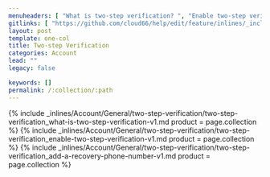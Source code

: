 ```yaml
---
menuheaders: [ "What is two-step verification? ", "Enable two-step verification", "Add a recovery phone number" ]
gitlinks: [ "https://github.com/cloud66/help/edit/feature/inlines/_includes/_inlines/Account/General/two-step-verification/two-step-verification_what-is-two-step-verification-v1.md", "https://github.com/cloud66/help/edit/feature/inlines/_includes/_inlines/Account/General/two-step-verification/two-step-verification_enable-two-step-verification-v1.md", "https://github.com/cloud66/help/edit/feature/inlines/_includes/_inlines/Account/General/two-step-verification/two-step-verification_add-a-recovery-phone-number-v1.md" ]
layout: post
template: one-col
title: Two-step Verification
categories: Account
lead: ""
legacy: false

keywords: []
permalink: /:collection/:path
---
```





<a href="#what-is-two-step-verification"></a>{% include _inlines/Account/General/two-step-verification/two-step-verification_what-is-two-step-verification-v1.md  product = page.collection %}
<a href="#enable-two-step-verification"></a>{% include _inlines/Account/General/two-step-verification/two-step-verification_enable-two-step-verification-v1.md  product = page.collection %}
<a href="#add-a-recovery-phone-number"></a>{% include _inlines/Account/General/two-step-verification/two-step-verification_add-a-recovery-phone-number-v1.md  product = page.collection %}